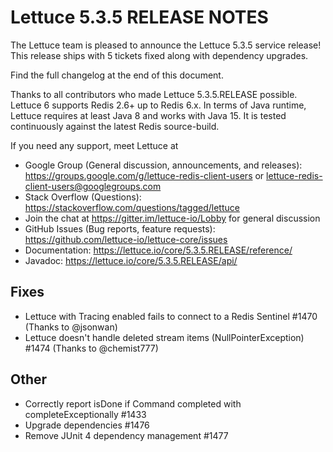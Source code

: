 Lettuce 5.3.5 RELEASE NOTES
===========================

The Lettuce team is pleased to announce the Lettuce 5.3.5 service release! 
This release ships with 5 tickets fixed along with dependency upgrades. 
 
Find the full changelog at the end of this document.

Thanks to all contributors who made Lettuce 5.3.5.RELEASE possible.
Lettuce 6 supports Redis 2.6+ up to Redis 6.x. In terms of Java runtime, Lettuce requires at least Java 8 and works with Java 15. It is tested continuously against the latest Redis source-build.

If you need any support, meet Lettuce at

* Google Group (General discussion, announcements, and releases): https://groups.google.com/g/lettuce-redis-client-users
or lettuce-redis-client-users@googlegroups.com
* Stack Overflow (Questions): https://stackoverflow.com/questions/tagged/lettuce
* Join the chat at https://gitter.im/lettuce-io/Lobby for general discussion
* GitHub Issues (Bug reports, feature requests): https://github.com/lettuce-io/lettuce-core/issues
* Documentation: https://lettuce.io/core/5.3.5.RELEASE/reference/
* Javadoc: https://lettuce.io/core/5.3.5.RELEASE/api/

Fixes
-----
* Lettuce with Tracing enabled fails to connect to a Redis Sentinel #1470 (Thanks to @jsonwan)
* Lettuce doesn't handle deleted stream items (NullPointerException) #1474 (Thanks to @chemist777)

Other
-----
* Correctly report isDone if Command completed with completeExceptionally #1433
* Upgrade dependencies #1476
* Remove JUnit 4 dependency management #1477

